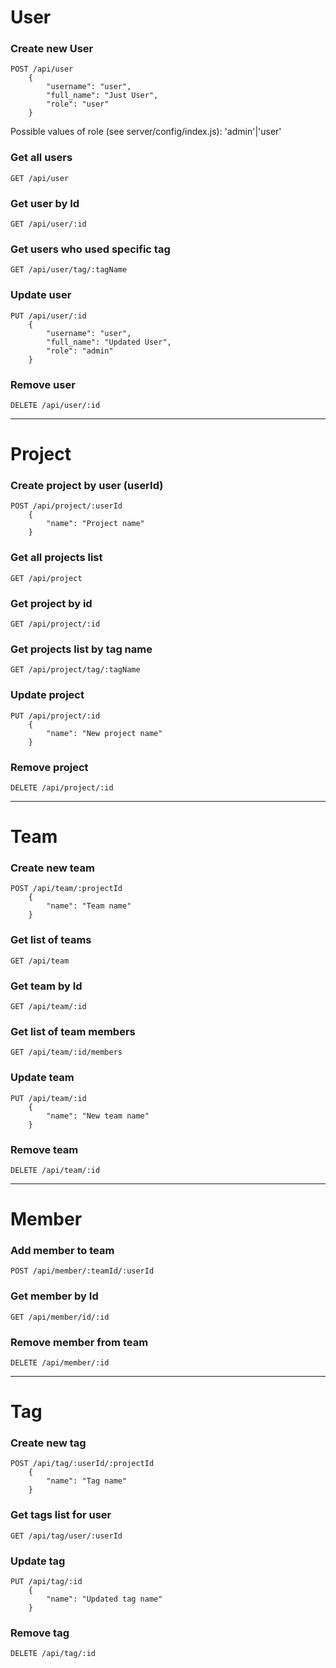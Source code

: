 # User  

### Create new User
```
POST /api/user
    {  
        "username": "user",  
        "full_name": "Just User",  
        "role": "user"  
    }  
```

Possible values of role (see server/config/index.js): 'admin'|'user'

### Get all users
```
GET /api/user
```

### Get user by Id
```
GET /api/user/:id
```

### Get users who used specific tag
```
GET /api/user/tag/:tagName
```

### Update user
``` 
PUT /api/user/:id
    {  
        "username": "user",  
        "full_name": "Updated User",  
        "role": "admin"  
    }  
```

### Remove user
```
DELETE /api/user/:id
```

*****
# Project

### Create project by user (userId)
```
POST /api/project/:userId
    {  
        "name": "Project name"
    }
```

### Get all projects list
```
GET /api/project
```

### Get project by id
```
GET /api/project/:id
```

### Get projects list by tag name
```
GET /api/project/tag/:tagName
```

### Update project
```
PUT /api/project/:id
    {  
        "name": "New project name"
    }
```

### Remove project
```
DELETE /api/project/:id
```

*****
# Team

### Create new team
```
POST /api/team/:projectId
    {  
        "name": "Team name"
    }
```

### Get list of teams
```
GET /api/team
```

### Get team by Id
```
GET /api/team/:id
```

### Get list of team members
```
GET /api/team/:id/members
```

### Update team
```
PUT /api/team/:id
    {  
        "name": "New team name"
    }
```

### Remove team
```
DELETE /api/team/:id
```


*****
# Member

### Add member to team
```
POST /api/member/:teamId/:userId
```

### Get member by Id
```
GET /api/member/id/:id
```

### Remove member from team
```
DELETE /api/member/:id
```


*****
# Tag

### Create new tag
```
POST /api/tag/:userId/:projectId
    {  
        "name": "Tag name"
    }
```

### Get tags list for user
```
GET /api/tag/user/:userId
```

### Update tag
```
PUT /api/tag/:id
    {  
        "name": "Updated tag name"
    }
```

### Remove tag
```
DELETE /api/tag/:id
```




